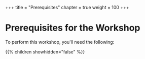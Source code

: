 +++
title = "Prerequisites"
chapter = true
weight = 100
+++

# Prerequisites for the Workshop

To perform this workshop, you'll need the following:

{{% children showhidden="false" %}}

